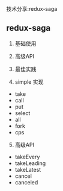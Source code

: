 技术分享:redux-saga


## redux-saga

1. 基础使用

2. 高级API

3. 最佳实践

4. simple 实现

 - take
 - call
 - put
 - select
 - all
 - fork
 - cps
 
5. 高级API
 - takeEvery
 - takeLeading
 - takeLatest
 - cancel
 - canceled